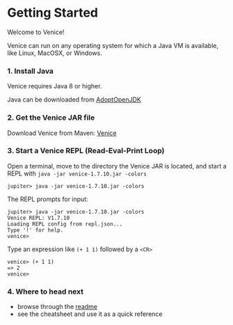 # Getting Started

Welcome to Venice!

Venice can run on any operating system for which a Java VM is available, 
like Linux, MacOSX, or Windows.


### 1. Install Java

Venice requires Java 8 or higher.

Java can be downloaded from [AdoptOpenJDK](https://adoptopenjdk.net/)


### 2. Get the Venice JAR file

Download Venice from Maven: [Venice](https://search.maven.org/artifact/com.github.jlangch/venice/1.7.10/jar)


### 3. Start a Venice REPL (Read-Eval-Print Loop)

Open a terminal, move to the directory the Venice JAR is located, and start 
a REPL with `java -jar venice-1.7.10.jar -colors`

```text
jupiter> java -jar venice-1.7.10.jar -colors
```

The REPL prompts for input:

```text
jupiter> java -jar venice-1.7.10.jar -colors
Venice REPL: V1.7.10
Loading REPL config from repl.json...
Type '!' for help.
venice>
```

Type an expression like `(+ 1 1)` followed by a `<CR>`

```text
venice> (+ 1 1)
=> 2
venice>
```


### 4. Where to head next

- browse through the [readme](https://github.com/jlangch/venice/blob/master/README.md)
- see the cheatsheet and use it as a quick reference


